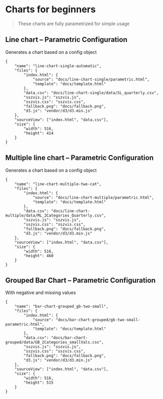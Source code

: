 # Charts for beginners

> These charts are fully parametrized for simple usage

## Line chart – Parametric Configuration

Generates a chart based on a config object

```project
{
    "name": "line-chart-single-automatic",
    "files": {
        "index.html": {
            "source": "docs/line-chart-single/parametric.html",
            "template": "docs/template.html"
        },
        "data.csv": "docs/line-chart-single/data/SL_quarterly.csv",
        "sszvis.js": "sszvis.js",
        "sszvis.css": "sszvis.css",
        "fallback.png": "docs/fallback.png",
        "d3.js": "vendor/d3/d3.min.js"
    },
    "sourceView": ["index.html", "data.csv"],
    "size": {
        "width": 516,
        "height": 414
    }
}
```

## Multiple line chart – Parametric Configuration

Generates a chart based on a config object

``` project
{
    "name": "line-chart-multiple-two-cat",
    "files": {
        "index.html": {
            "source": "docs/line-chart-multiple/parametric.html",
            "template": "docs/template.html"
        },
        "data.csv": "docs/line-chart-multiple/data/ML_2Categories_Quarterly.csv",
        "sszvis.js": "sszvis.js",
        "sszvis.css": "sszvis.css",
        "fallback.png": "docs/fallback.png",
        "d3.js": "vendor/d3/d3.min.js"
    },
    "sourceView": ["index.html", "data.csv"],
    "size": {
        "width": 516,
        "height": 460
    }
}
```

## Grouped Bar Chart – Parametric Configuration
With negative and missing values

```project
{
    "name": "bar-chart-grouped_gb-two-small",
    "files": {
        "index.html": {
            "source": "docs/bar-chart-grouped/gb-two-small-parametric.html",
            "template": "docs/template.html"
        },
        "data.csv": "docs/bar-chart-grouped/data/GB_2Categories_smallVals.csv",
        "sszvis.js": "sszvis.js",
        "sszvis.css": "sszvis.css",
        "fallback.png": "docs/fallback.png",
        "d3.js": "vendor/d3/d3.min.js"
    },
    "sourceView": ["index.html", "data.csv"],
    "size": {
        "width": 516,
        "height": 515
    }
}
```